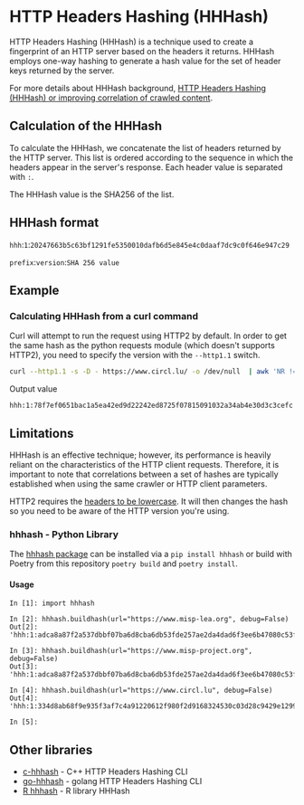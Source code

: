 # HTTP Headers Hashing (HHHash)

HTTP Headers Hashing (HHHash) is a technique used to create a fingerprint of an HTTP server based on the headers it returns. HHHash employs one-way hashing to generate a hash value for the set of header keys returned by the server.

For more details about HHHash background, [HTTP Headers Hashing (HHHash) or improving correlation of crawled content](https://www.foo.be/2023/07/HTTP-Headers-Hashing_HHHash).

## Calculation of the HHHash

To calculate the HHHash, we concatenate the list of headers returned by the HTTP server. This list is ordered according to the sequence in which the headers appear in the server's response. Each header value is separated with `:`. 

The HHHash value is the SHA256 of the list.

## HHHash format

`hhh`:`1`:`20247663b5c63bf1291fe5350010dafb6d5e845e4c0daaf7dc9c0f646e947c29`

`prefix`:`version`:`SHA 256 value`

## Example

### Calculating HHHash from a curl command

Curl will attempt to run the request using HTTP2 by default. In order to get the same hash as the python requests module (which doesn't supports HTTP2), you need to specify the version with the `--http1.1` switch.

~~~bash
curl --http1.1 -s -D - https://www.circl.lu/ -o /dev/null  | awk 'NR != 1' | cut -f1 -d: | sed '/^[[:space:]]*$/d' | sed -z 's/\n/:/g' | sed 's/.$//' | sha256sum | cut -f1 -d " " | awk {'print "hhh:1:"$1'}
~~~

Output value
~~~
hhh:1:78f7ef0651bac1a5ea42ed9d22242ed8725f07815091032a34ab4e30d3c3cefc
~~~

## Limitations 

HHHash is an effective technique; however, its performance is heavily reliant on the characteristics of the HTTP client requests. Therefore, it is important to note that correlations between a set of hashes are typically established when using the same crawler or HTTP client parameters.

HTTP2 requires the [headers to be lowercase](https://www.rfc-editor.org/rfc/rfc7540#section-8.1.2). It will then changes the hash so you need to be aware of the HTTP version you're using.

### hhhash - Python Library

The [hhhash package](https://pypi.org/project/hhhash/) can be installed via a `pip install hhhash` or build with Poetry from this repository `poetry build` and `poetry install`.

#### Usage

~~~ipython
In [1]: import hhhash

In [2]: hhhash.buildhash(url="https://www.misp-lea.org", debug=False)
Out[2]: 'hhh:1:adca8a87f2a537dbbf07ba6d8cba6db53fde257ae2da4dad6f3ee6b47080c53f'

In [3]: hhhash.buildhash(url="https://www.misp-project.org", debug=False)
Out[3]: 'hhh:1:adca8a87f2a537dbbf07ba6d8cba6db53fde257ae2da4dad6f3ee6b47080c53f'

In [4]: hhhash.buildhash(url="https://www.circl.lu", debug=False)
Out[4]: 'hhh:1:334d8ab68f9e935f3af7c4a91220612f980f2d9168324530c03d28c9429e1299'

In [5]:
~~~

## Other libraries

- [c-hhhash](https://github.com/hrbrmstr/c-hhhash) - C++ HTTP Headers Hashing CLI
- [go-hhhash](https://github.com/hrbrmstr/go-hhhash) - golang HTTP Headers Hashing CLI
- [R hhhash](https://github.com/hrbrmstr/hhhash) - R library HHHash
